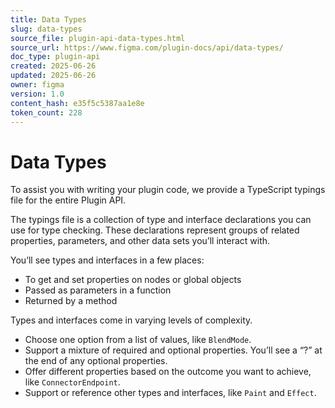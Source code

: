 ```yaml
---
title: Data Types
slug: data-types
source_file: plugin-api-data-types.html
source_url: https://www.figma.com/plugin-docs/api/data-types/
doc_type: plugin-api
created: 2025-06-26
updated: 2025-06-26
owner: figma
version: 1.0
content_hash: e35f5c5387aa1e8e
token_count: 228
---
```

# Data Types

To assist you with writing your plugin code, we provide a TypeScript typings file for the entire Plugin API.

The typings file is a collection of type and interface declarations you can use for type checking. These declarations represent groups of related properties, parameters, and other data sets you’ll interact with.

You’ll see types and interfaces in a few places:

- To get and set properties on nodes or global objects
- Passed as parameters in a function
- Returned by a method

Types and interfaces come in varying levels of complexity.

- Choose one option from a list of values, like `BlendMode`.
- Support a mixture of required and optional properties. You’ll see a “?” at the end of any optional properties.
- Offer different properties based on the outcome you want to achieve, like `ConnectorEndpoint`.
- Support or reference other types and interfaces, like `Paint` and `Effect`.